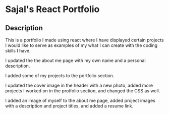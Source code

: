 # Sajal's React Portfolio

## Description
This is a portfolio I made using react where I have displayed certain projects I would like to serve as examples of my what I can create with the coding skills I have.

I updated the the about me page with my own name and a personal description. 

I added some of my projects to the portfolio section.

I updated the cover image in the header with a new photo, added more projects I worked on in the protfolio section, and changed the CSS as well.

I added an image of myself to the about me page, added project images with a description and project titles, and added a resume link.
